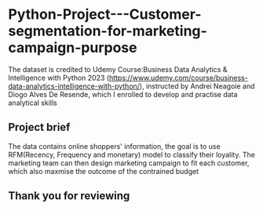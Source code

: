 # Python-Project---Customer-segmentation-for-marketing-campaign-purpose
The dataset is credited to Udemy Course:Business Data Analytics & Intelligence with Python 2023 (https://www.udemy.com/course/business-data-analytics-intelligence-with-python/), instructed by Andrei Neagoie and Diogo Alves De Resende, which I enrolled to develop and practise data analytical skills

## Project brief
The data contains online shoppers' information, the goal is to use RFM(Recency, Frequency and monetary) model to classify their loyality.
The marketing team can then design marketing campaign to fit each customer, which also maxmise the outcome of the contrained budget

## Thank you for reviewing
